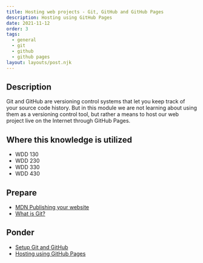 ```yaml
---
title: Hosting web projects - Git, GitHub and GitHub Pages
description: Hosting using GitHub Pages
date: 2021-11-12
order: 3
tags:
  - general
  - git
  - github
  - github pages
layout: layouts/post.njk
---
```


## Description

Git and GitHub are versioning control systems that let you keep track of your source code history. But in this module we are not learning about using them as a versioning control tool, but rather a means to host our web project live on the Internet through GitHub Pages.

## Where this knowledge is utilized

- WDD 130
- WDD 230
- WDD 330
- WDD 430

## Prepare

- [MDN Publishing your website](https://developer.mozilla.org/en-US/docs/Learn/Getting_started_with_the_web/Publishing_your_website)
- [What is Git?](prepare1)

## Ponder

- [Setup Git and GitHub](ponder1/)
- [Hosting using GitHub Pages](ponder2/)
